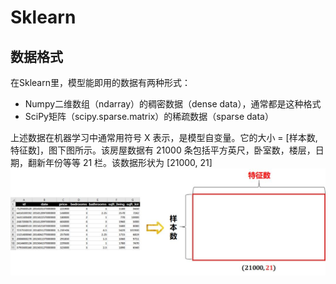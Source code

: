 # Sklearn
## 数据格式
在Sklearn里，模型能即用的数据有两种形式：

*  Numpy二维数组（ndarray）的稠密数据（dense data），通常都是这种格式
*  SciPy矩阵（scipy.sparse.matrix）的稀疏数据（sparse data）

上述数据在机器学习中通常用符号 X 表示，是模型自变量。它的大小 = [样本数, 特征数]，图下图所示。该房屋数据有 21000 条包括平方英尺，卧室数，楼层，日期，翻新年份等等 21 栏。该数据形状为 [21000, 21]
![avatar](/AboutML/Data.png)
